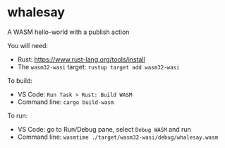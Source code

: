 # whalesay

A WASM hello-world with a publish action

You will need:
* Rust: https://www.rust-lang.org/tools/install
* The `wasm32-wasi` target: `rustup target add wasm32-wasi`

To build:
* VS Code: `Run Task > Rust: Build WASM`
* Command line: `cargo build-wasm`

To run:
* VS Code: go to Run/Debug pane, select `Debug WASM` and run
* Command line: `wasmtime ./target/wasm32-wasi/debug/whalesay.wasm`
